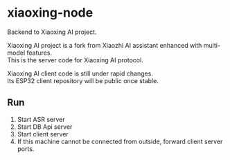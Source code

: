 # xiaoxing-node
Backend to Xiaoxing AI project.

Xiaoxing AI project is a fork from Xiaozhi AI assistant enhanced with multi-model features.  
This is the server code for Xiaoxing AI protocol.

Xiaoxing AI client code is still under rapid changes.  
Its ESP32 client repository will be public once stable.


## Run

1. Start ASR server
2. Start DB Api server
3. Start client server
4. If this machine cannot be connected from outside, forward client server ports.

